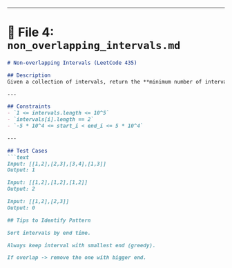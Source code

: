 
---

# 📂 File 4: `non_overlapping_intervals.md`

```markdown
# Non-overlapping Intervals (LeetCode 435)

## Description
Given a collection of intervals, return the **minimum number of intervals you need to remove** to make the rest of the intervals non-overlapping.

---

## Constraints
- `1 <= intervals.length <= 10^5`
- `intervals[i].length == 2`
- `-5 * 10^4 <= start_i < end_i <= 5 * 10^4`

---

## Test Cases
```text
Input: [[1,2],[2,3],[3,4],[1,3]]
Output: 1

Input: [[1,2],[1,2],[1,2]]
Output: 2

Input: [[1,2],[2,3]]
Output: 0

## Tips to Identify Pattern

Sort intervals by end time.

Always keep interval with smallest end (greedy).

If overlap -> remove the one with bigger end.
